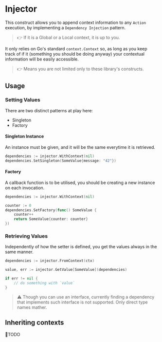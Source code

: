# Injector

This construct allows you to append context information to any `Action` execution, by implementing a `Dependency Injection` pattern.

> 👉 If it is a Global or a Local context, it is up to you.

It only relies on Go's standard `context.Context` so, as long as you keep track of if it (something you should be doing anyway) your contextual information will be easily accessible.

> 👉 Means you are not limited only to these library's constructs. 

## Usage

### Setting Values

There are two distinct patterns at play here:

- Singleton
- Factory

#### Singleton Instance

An instance must be given, and it will be the same everytime it is retrieved.

```go
dependencies := injector.WithContext(nil)
dependencies.SetSingleton(SomeValue{message: "42"})
```
#### Factory

A callback function is to be utilised, you should be creating a new instance on each invocation.

```go
dependencies := injector.WithContext(nil)

counter := 0
dependencies.SetFactory(func() SomeValue {
    counter++
    return SomeValue{counter: counter}
})
```

### Retrieving Values

Independently of how the setter is defined, you get the values always in the same manner.

```go
dependencies := injector.FromContext(ctx)

value, err := injector.GetValue[SomeValue](dependencies)

if err != nil {
	// do something with `value`
}
```

> ⚠️ Though you can use an interface, currently finding a dependency that implements such interface is not supported.
> Only direct type names mather.

## Inheriting contexts

🚧TODO
